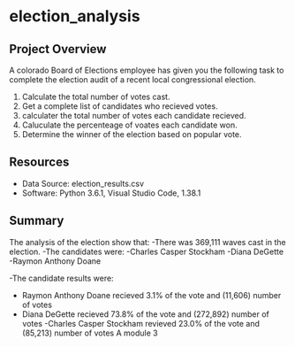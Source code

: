 # election_analysis

## Project Overview

A colorado Board of Elections employee has given you the following task to complete the election audit of a recent local congressional election.

1. Calculate the total number of votes cast.
2. Get a complete list of candidates who recieved votes. 
3. calculater the total number of votes each candidate recieved. 
4. Caluculate the percenteage of voates each candidate won. 
5. Determine the winner of the election based on popular vote. 

## Resources
- Data Source: election_results.csv
- Software: Python 3.6.1, Visual Studio Code, 1.38.1

## Summary
The analysis of the election show that:
-There was 369,111 waves cast in the election.
-The candidates were:
  -Charles Casper Stockham
  -Diana DeGette
  -Raymon Anthony Doane
 
 -The candidate results were:
   - Raymon Anthony Doane recieved 3.1% of the vote and  (11,606) number of votes 
   - Diana DeGette recieved 73.8%  of the vote and  (272,892)  number of votes 
   -Charles Casper Stockham revieved 23.0% of the vote and (85,213) number of votes 
A
module 3 
